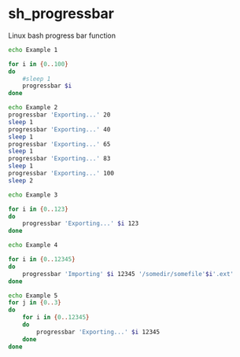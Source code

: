 sh_progressbar
==============

Linux bash progress bar function


`````bash
echo Example 1

for i in {0..100}
do
	#sleep 1
	progressbar $i
done
`````

`````bash
echo Example 2
progressbar 'Exporting...' 20 
sleep 1
progressbar 'Exporting...' 40 
sleep 1
progressbar 'Exporting...' 65 
sleep 1
progressbar 'Exporting...' 83 
sleep 1
progressbar 'Exporting...' 100 
sleep 2
`````

`````bash
echo Example 3

for i in {0..123}
do
	progressbar 'Exporting...' $i 123
done
`````

`````bash
echo Example 4

for i in {0..12345}
do
	progressbar 'Importing' $i 12345 '/somedir/somefile'$i'.ext'
done
`````

`````bash
echo Example 5
for j in {0..3}
do
	for i in {0..12345}
	do
		progressbar 'Exporting...' $i 12345
	done
done
`````
